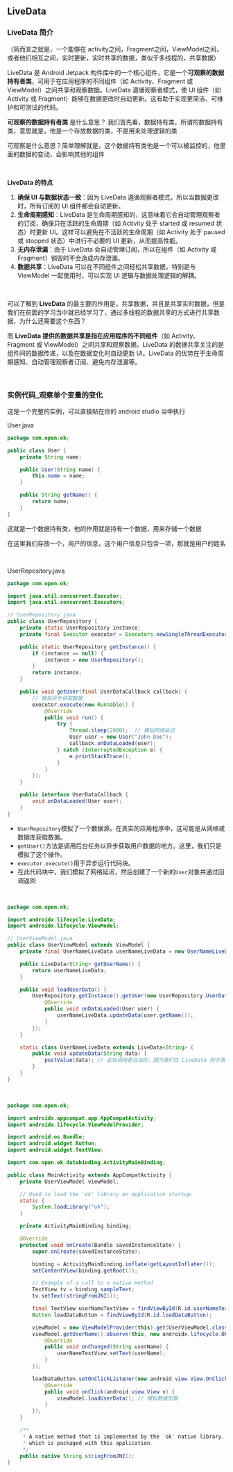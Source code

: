 ## LiveData



### LiveData 简介

（简而言之就是，一个能够在 activity之间，Fragment之间，ViewModel之间，或者他们相互之间，实时更新，实时共享的数据，类似于多线程的，共享数据）

LiveData 是 Android Jetpack 构件库中的一个核心组件，它是一个**可观察的数据持有者类**，可用于在应用程序的不同组件（如 Activity、Fragment 或 ViewModel）之间共享和观察数据。LiveData 遵循观察者模式，使 UI 组件（如 Activity 或 Fragment）能够在数据更改时自动更新。这有助于实现更简洁、可维护和可测试的代码。



**可观察的数据持有者类** 是什么意思？
我们首先看，数据持有类，所谓的数据持有类，意思就是，他是一个存放数据的类，不是用来处理逻辑的类						

可观察是什么意思？简单理解就是，这个数据持有类他是一个可以被监控的，他里面的数据的变动，会影响其他的组件						

​					

**LiveData 的特点**

1. **确保 UI 与数据状态一致**：因为 LiveData 遵循观察者模式，所以当数据更改时，所有订阅的 UI 组件都会自动更新。
2. **生命周期感知**：LiveData 是生命周期感知的，这意味着它会自动管理观察者的订阅，确保只在活跃的生命周期（如 Activity 处于 started 或 resumed 状态）时更新 UI。这样可以避免在不活跃的生命周期（如 Activity 处于 paused 或 stopped 状态）中进行不必要的 UI 更新，从而提高性能。
3. **无内存泄漏**：由于 LiveData 会自动管理订阅，所以在组件（如 Activity 或 Fragment）销毁时不会造成内存泄漏。
4. **数据共享**：LiveData 可以在不同组件之间轻松共享数据，特别是与 ViewModel 一起使用时，可以实现 UI 逻辑与数据处理逻辑的解耦。

​			

可以了解到 **LiveData** 的最主要的作用是，共享数据，并且是共享实时数据，但是我们在前面的学习当中就已经学习了，通过多线程的数据共享的方式进行共享数据，为什么还需要这个东西？				

而 **LiveData 提供的数据共享是指在应用程序的不同组件**（如 Activity、Fragment 或 ViewModel）之间共享和观察数据。LiveData 的数据共享关注的是组件间的数据传递，以及在数据变化时自动更新 UI。LiveData 的优势在于生命周期感知、自动管理观察者订阅、避免内存泄漏等。

​					



### 实例代码_观察单个变量的变化

这是一个完整的实例，可以直接贴在你的 android studio 当中执行

User.java

```java
package com.open.ok;

public class User {
    private String name;

    public User(String name) {
        this.name = name;
    }

    public String getName() {
        return name;
    }
}
```

这就是一个数据持有类，他的作用就是持有一个数据，用来存储一个数据

在这里我们存放一个，用户的信息，这个用户信息只包含一项，那就是用户的姓名			

​			

UserRepository.java	

```java
package com.open.ok;

import java.util.concurrent.Executor;
import java.util.concurrent.Executors;

// UserRepository.java
public class UserRepository {
    private static UserRepository instance;
    private final Executor executor = Executors.newSingleThreadExecutor(); // 模拟后台线程

    public static UserRepository getInstance() {
        if (instance == null) {
            instance = new UserRepository();
        }
        return instance;
    }

    public void getUser(final UserDataCallback callback) {
        // 模拟异步获取数据
        executor.execute(new Runnable() {
            @Override
            public void run() {
                try {
                    Thread.sleep(2000);  // 模拟网络延迟
                    User user = new User("John Doe");
                    callback.onDataLoaded(user);
                } catch (InterruptedException e) {
                    e.printStackTrace();
                }
            }
        });
    }

    public interface UserDataCallback {
        void onDataLoaded(User user);
    }
}
```

- `UserRepository`模拟了一个数据源。在真实的应用程序中，这可能是从网络或数据库获取数据。
- `getUser()`方法是调用后台任务以异步获取用户数据的地方。这里，我们只是模拟了这个操作。
- `executor.execute()`用于异步运行代码块。
- 在此代码块中，我们模拟了网络延迟，然后创建了一个新的`User`对象并通过回调返回

​				



```java
package com.open.ok;

import androidx.lifecycle.LiveData;
import androidx.lifecycle.ViewModel;

// UserViewModel.java
public class UserViewModel extends ViewModel {
    private final UserNameLiveData userNameLiveData = new UserNameLiveData();

    public LiveData<String> getUserName() {
        return userNameLiveData;
    }

    public void loadUserData() {
        UserRepository.getInstance().getUser(new UserRepository.UserDataCallback() {
            @Override
            public void onDataLoaded(User user) {
                userNameLiveData.updateData(user.getName());
            }
        });
    }

    static class UserNameLiveData extends LiveData<String> {
        public void updateData(String data) {
            postValue(data); // 此处调用是合法的，因为我们在 LiveData 的子类中
        }
    }
}
```

​			

```java
package com.open.ok;

import androidx.appcompat.app.AppCompatActivity;
import androidx.lifecycle.ViewModelProvider;

import android.os.Bundle;
import android.widget.Button;
import android.widget.TextView;

import com.open.ok.databinding.ActivityMainBinding;

public class MainActivity extends AppCompatActivity {
    private UserViewModel viewModel;

    // Used to load the 'ok' library on application startup.
    static {
        System.loadLibrary("ok");
    }

    private ActivityMainBinding binding;

    @Override
    protected void onCreate(Bundle savedInstanceState) {
        super.onCreate(savedInstanceState);

        binding = ActivityMainBinding.inflate(getLayoutInflater());
        setContentView(binding.getRoot());

        // Example of a call to a native method
        TextView tv = binding.sampleText;
        tv.setText(stringFromJNI());

        final TextView userNameTextView = findViewById(R.id.userNameTextView);
        Button loadDataButton = findViewById(R.id.loadDataButton);

        viewModel = new ViewModelProvider(this).get(UserViewModel.class);
        viewModel.getUserName().observe(this, new androidx.lifecycle.Observer<String>() {
            @Override
            public void onChanged(String userName) {
                userNameTextView.setText(userName);
            }
        });

        loadDataButton.setOnClickListener(new android.view.View.OnClickListener() {
            @Override
            public void onClick(android.view.View v) {
                viewModel.loadUserData(); // 模拟数据加载
            }
        });
    }

    /**
     * A native method that is implemented by the 'ok' native library,
     * which is packaged with this application.
     */
    public native String stringFromJNI();
}
```











​			

